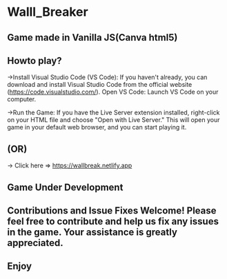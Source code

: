 # Walll_Breaker
## Game made in Vanilla JS(Canva html5)

## Howto play?
->Install Visual Studio Code (VS Code): If you haven't already, you can download and install Visual Studio Code from the official website (https://code.visualstudio.com/).
Open VS Code: Launch VS Code on your computer.

->Run the Game: If you have the Live Server extension installed, right-click on your HTML file and choose "Open with Live Server." 
This will open your game in your default web browser, and you can start playing it.

## (OR)
-> Click here => https://wallbreak.netlify.app

## Game Under Development
## Contributions and Issue Fixes Welcome! Please feel free to contribute and help us fix any issues in the game. Your assistance is greatly appreciated.

## Enjoy
